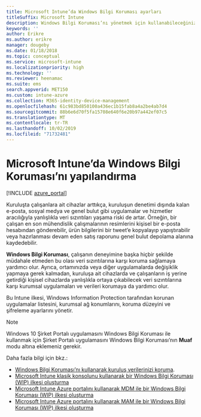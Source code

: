 ```yaml
---
title: Microsoft Intune’da Windows Bilgi Koruması ayarları
titleSuffix: Microsoft Intune
description: Windows Bilgi Koruması’nı yönetmek için kullanabileceğiniz Microsoft Intune ayarlarını öğrenin.
keywords: ''
author: Erikre
ms.author: erikre
manager: dougeby
ms.date: 01/18/2018
ms.topic: conceptual
ms.service: microsoft-intune
ms.localizationpriority: high
ms.technology: ''
ms.reviewer: heenamac
ms.suite: ems
search.appverid: MET150
ms.custom: intune-azure
ms.collection: M365-identity-device-management
ms.openlocfilehash: 61c983bd850100a436ec1b15fab8a4a2be4ab7d4
ms.sourcegitcommit: 88b6e6d70f5fa15708e640f6e20b97a442ef07c5
ms.translationtype: MT
ms.contentlocale: tr-TR
ms.lasthandoff: 10/02/2019
ms.locfileid: "71732481"
---
```

# <a name="how-to-configure-windows-information-protection-in-microsoft-intune"></a>Microsoft Intune’da Windows Bilgi Koruması’nı yapılandırma

[!INCLUDE [azure_portal](../includes/azure_portal.md)]

Kuruluşta çalışanlara ait cihazlar arttıkça, kuruluşun denetimi dışında kalan e-posta, sosyal medya ve genel bulut gibi uygulamalar ve hizmetler aracılığıyla yanlışlıkla veri sızıntıları yaşama riski de artar. Örneğin, bir çalışan en son mühendislik çalışmalarının resimlerini kişisel bir e-posta hesabından gönderebilir, ürün bilgilerini bir tweet’e kopyalayıp yapıştırabilir veya hazırlanması devam eden satış raporunu genel bulut depolama alanına kaydedebilir.

**Windows Bilgi Koruması**, çalışanın deneyimine başka hiçbir şekilde müdahale etmeden bu olası veri sızıntılarına karşı koruma sağlamaya yardımcı olur. Ayrıca, ortamınızda veya diğer uygulamalarda değişiklik yapmaya gerek kalmadan, kuruluşa ait cihazlarda ve çalışanların iş yerine getirdiği kişisel cihazlarda yanlışlıkla ortaya çıkabilecek veri sızıntılarına karşı kurumsal uygulamaları ve verileri korumaya da yardımcı olur.

Bu Intune ilkesi, Windows Information Protection tarafından korunan uygulamalar listesini, kurumsal ağ konumlarını, koruma düzeyini ve şifreleme ayarlarını yönetir.

>[!NOTE]
> Windows 10 Şirket Portalı uygulamasını Windows Bilgi Koruması ile kullanmak için Şirket Portalı uygulamasını Windows Bilgi Koruması’nın **Muaf** modu altına eklemeniz gerekir. 

Daha fazla bilgi için bkz.:
- [Windows Bilgi Koruması’nı kullanarak kuruluş verilerinizi koruma](https://technet.microsoft.com/itpro/windows/keep-secure/protect-enterprise-data-using-wip).
- [Microsoft Intune klasik konsolunu kullanarak bir Windows Bilgi Koruması (WIP) ilkesi oluşturma](https://docs.microsoft.com/windows/threat-protection/windows-information-protection/create-wip-policy-using-intune)
- [Microsoft Intune Azure portalını kullanarak MDM ile bir Windows Bilgi Koruması (WIP) ilkesi oluşturma](https://docs.microsoft.com/windows/threat-protection/windows-information-protection/create-wip-policy-using-intune-azure)
- [Microsoft Intune Azure portalını kullanarak MAM ile bir Windows Bilgi Koruması (WIP) ilkesi oluşturma](https://docs.microsoft.com/windows/threat-protection/windows-information-protection/create-wip-policy-using-mam-intune-azure)
